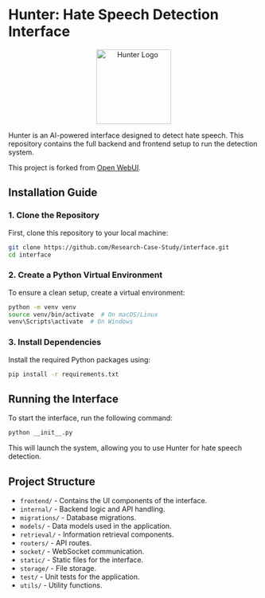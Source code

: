 # Hunter: Hate Speech Detection Interface
<p align="center">
  <img src="/interface/frontend/favicon.png" alt="Hunter Logo" width="150">
</p>
Hunter is an AI-powered interface designed to detect hate speech. This repository contains the full backend and frontend setup to run the detection system.

This project is forked from [Open WebUI](https://github.com/open-webui/open-webui).

## Installation Guide

### 1. Clone the Repository
First, clone this repository to your local machine:
```bash
git clone https://github.com/Research-Case-Study/interface.git
cd interface
```

### 2. Create a Python Virtual Environment
To ensure a clean setup, create a virtual environment:
```bash
python -m venv venv
source venv/bin/activate  # On macOS/Linux
venv\Scripts\activate  # On Windows
```

### 3. Install Dependencies
Install the required Python packages using:
```bash
pip install -r requirements.txt
```

## Running the Interface
To start the interface, run the following command:
```bash
python __init__.py
```

This will launch the system, allowing you to use Hunter for hate speech detection.

## Project Structure
- `frontend/` - Contains the UI components of the interface.
- `internal/` - Backend logic and API handling.
- `migrations/` - Database migrations.
- `models/` - Data models used in the application.
- `retrieval/` - Information retrieval components.
- `routers/` - API routes.
- `socket/` - WebSocket communication.
- `static/` - Static files for the interface.
- `storage/` - File storage.
- `test/` - Unit tests for the application.
- `utils/` - Utility functions.



